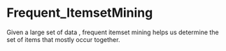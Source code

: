 # Frequent_ItemsetMining
Given a large set of data , frequent itemset mining helps us determine the set of items that mostly occur together.
